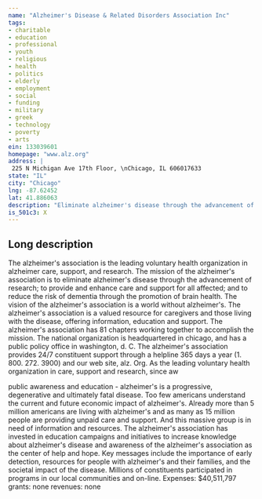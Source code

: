```yaml
---
name: "Alzheimer's Disease & Related Disorders Association Inc"
tags:
- charitable
- education
- professional
- youth
- religious
- health
- politics
- elderly
- employment
- social
- funding
- military
- greek
- technology
- poverty
- arts
ein: 133039601
homepage: "www.alz.org"
address: |
 225 N Michigan Ave 17th Floor, \nChicago, IL 606017633
state: "IL"
city: "Chicago"
lng: -87.62452
lat: 41.886063
description: "Eliminate alzheimer's disease through the advancement of research, provide & enhance care & support for all aff- ected & reduce the risk of dementia through promotion of brain health. "
is_501c3: X
---
```


## Long description

The alzheimer's association is the leading voluntary health organization in alzheimer care, support, and research. The mission of the alzheimer's association is to eliminate alzheimer's disease through the advancement of research; to provide and enhance care and support for all affected; and to reduce the risk of dementia through the promotion of brain health. The vision of the alzheimer's association is a world without alzheimer's. The alzheimer's association is a valued resource for caregivers and those living with the disease, offering information, education and support. The alzheimer's association has 81 chapters working together to accomplish the mission. The national organization is headquartered in chicago, and has a public policy office in washington, d. C. The alzheimer's association provides 24/7 constituent support through a helpline 365 days a year (1. 800. 272. 3900) and our web site, alz. Org. As the leading voluntary health organization in care, support and research, since aw
  
  public awareness and education - alzheimer's is a progressive, degenerative and ultimately fatal disease. Too few americans understand the current and future economic impact of alzheimer's. Already more than 5 million americans are living with alzheimer's and as many as 15 million people are providing unpaid care and support. And this massive group is in need of information and resources. The alzheimer's association has invested in education campaigns and initiatives to increase knowledge about alzheimer's disease and awareness of the alzheimer's association as the center of help and hope. Key messages include the importance of early detection, resources for people with alzheimer's and their families, and the societal impact of the disease. Millions of constituents participated in programs in our local communities and on-line. Expenses: $40,511,797 grants: none revenues: none
